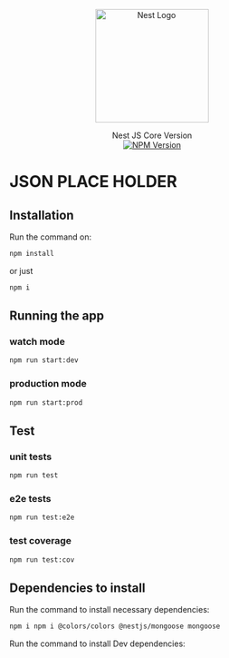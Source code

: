 <p align="center">
  <a href="http://nestjs.com/" target="blank"><img src="https://nestjs.com/img/logo-small.svg" width="200" alt="Nest Logo" /></a>
</p>

[circleci-image]: https://img.shields.io/circleci/build/github/nestjs/nest/master?token=abc123def456
[circleci-url]: https://circleci.com/gh/nestjs/nest

<p align="center">
 <span>Nest JS Core Version</span>
<br />
<a href="https://www.npmjs.com/~nestjscore" target="_blank"><img src="https://img.shields.io/npm/v/@nestjs/core.svg" alt="NPM Version" /></a>
</p>

# JSON PLACE HOLDER

## Installation

Run the command on:

```bash
npm install
```

or just

```bash
npm i
```

## Running the app

### watch mode

```bash
npm run start:dev
```

### production mode

```bash
npm run start:prod
```

## Test

### unit tests

```bash
npm run test
```

### e2e tests

```bash
npm run test:e2e
```

### test coverage

```bash
npm run test:cov
```

## Dependencies to install

Run the command to install necessary dependencies:

```bash
npm i npm i @colors/colors @nestjs/mongoose mongoose
```

Run the command to install Dev dependencies:

```bash

```
